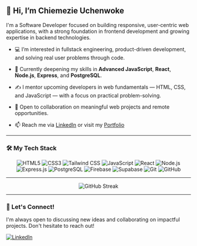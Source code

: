 ## 👋 Hi, I’m Chiemezie Uchenwoke

I'm a Software Developer focused on building responsive, user-centric web applications, with a strong foundation in frontend development and growing expertise in backend technologies.

- 💻 I’m interested in fullstack engineering, product-driven development, and solving real user problems through code.
  
- 🌱 Currently deepening my skills in **Advanced JavaScript**, **React**, **Node.js**, **Express**, and **PostgreSQL**.
- ✍️ I mentor upcoming developers in web fundamentals — HTML, CSS, and JavaScript — with a focus on practical problem-solving.
- 💞️ Open to collaboration on meaningful web projects and remote opportunities.
- 📫 Reach me via [LinkedIn](https://www.linkedin.com/in/chiemezieuchenwoke) or visit my [Portfolio](https://chiemezie-uchenwoke.vercel.app)

---

### 🛠️ My Tech Stack

<p align="center">
   <img src="https://img.shields.io/badge/HTML5-E34F26?style=for-the-badge&logo=html5&logoColor=white" alt="HTML5" />
  <img src="https://img.shields.io/badge/CSS3-1572B6?style=for-the-badge&logo=css3&logoColor=white" alt="CSS3" />
  <img src="https://img.shields.io/badge/Tailwind_CSS-06B6D4?style=for-the-badge&logo=tailwindcss&logoColor=white" alt="Tailwind CSS" />
  <img src="https://img.shields.io/badge/JavaScript-F7DF1E?style=for-the-badge&logo=javascript&logoColor=black" alt="JavaScript" />
  <img src="https://img.shields.io/badge/React-61DAFB?style=for-the-badge&logo=react&logoColor=black" alt="React" />
  <img src="https://img.shields.io/badge/Node.js-339933?style=for-the-badge&logo=node.js&logoColor=white" alt="Node.js" />
  <img src="https://img.shields.io/badge/Express.js-000000?style=for-the-badge&logo=express&logoColor=white" alt="Express.js" />
  <img src="https://img.shields.io/badge/PostgreSQL-316192?style=for-the-badge&logo=postgresql&logoColor=white" alt="PostgreSQL" />
  <img src="https://img.shields.io/badge/Firebase-FFCA28?style=for-the-badge&logo=firebase&logoColor=black" alt="Firebase" />
  <img src="https://img.shields.io/badge/Supabase-171717?style=for-the-badge&logo=supabase&logoColor=white" alt="Supabase" />
  <img src="https://img.shields.io/badge/Git-F05032?style=for-the-badge&logo=git&logoColor=white" alt="Git" />
  <img src="https://img.shields.io/badge/GitHub-181717?style=for-the-badge&logo=github&logoColor=white" alt="GitHub" />
  </p>

---

<p align="center">
  <img src="https://streak-stats.demolab.com?user=Chiemezie-Uchenwoke&theme=radical" alt="GitHub Streak" />
</p>

---

### 👋 Let's Connect!

I'm always open to discussing new ideas and collaborating on impactful projects. Don't hesitate to reach out!

<p>
  <a href="https://www.linkedin.com/in/chiemezieuchenwoke" target="_blank">
    <img src="https://img.shields.io/badge/LinkedIn-0A66C2?style=for-the-badge&logo=linkedin&logoColor=white" alt="LinkedIn" />
  </a>
</p>
